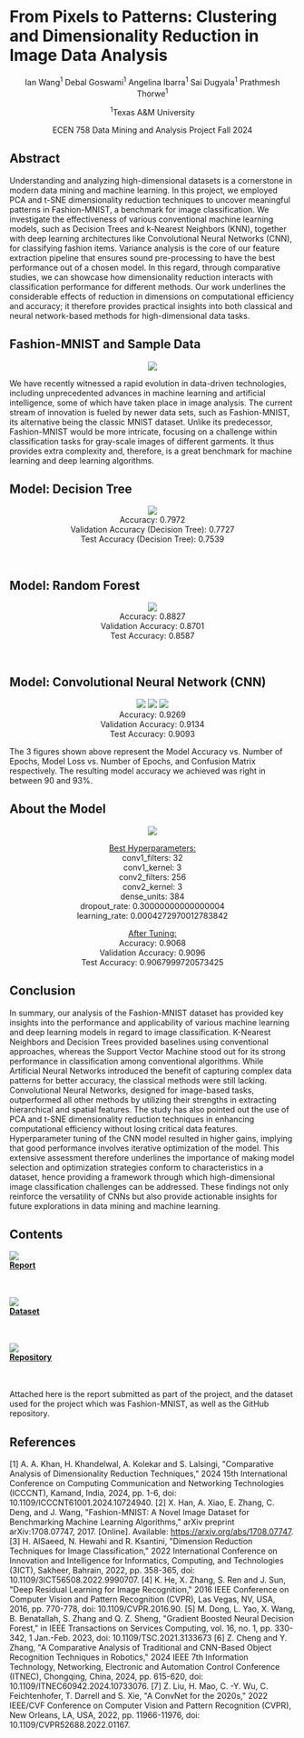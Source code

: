 # From Pixels to Patterns: Clustering and Dimensionality Reduction in Image Data Analysis
<p align="center">Ian Wang<sup>1</sup>      Debal Goswami<sup>1</sup>      Angelina Ibarra<sup>1</sup>      Sai Dugyala<sup>1</sup>      Prathmesh Thorwe<sup>1</sup></p>
<p align="center"><sup>1</sup>Texas A&M University</p>
<p align="center">ECEN 758 Data Mining and Analysis Project Fall 2024</p>

## Abstract
Understanding and analyzing high-dimensional datasets is a cornerstone in modern data mining and machine learning. In this project, we employed PCA and t-SNE dimensionality reduction techniques to uncover meaningful patterns in Fashion-MNIST, a benchmark for image classification. We investigate the effectiveness of various conventional machine learning models, such as Decision Trees and k-Nearest Neighbors (KNN), together with deep learning architectures like Convolutional Neural Networks (CNN), for classifying fashion items. Variance analysis is the core of our feature extraction pipeline that ensures sound pre-processing to have the best performance out of a chosen model. In this regard, through comparative studies, we can showcase how dimensionality reduction interacts with classification performance for different methods. Our work underlines the considerable effects of reduction in dimensions on computational efficiency and accuracy; it therefore provides practical insights into both classical and neural network-based methods for high-dimensional data tasks.<br/>

## Fashion-MNIST and Sample Data
<p align="center">
  <img src="fashiondata.png">
</p>
We have recently witnessed a rapid evolution in data-driven technologies, including unprecedented advances in machine learning and artificial intelligence, some of which have taken place in image analysis. The current stream of innovation is fueled by newer data sets, such as Fashion-MNIST, its alternative being the classic MNIST dataset. Unlike its predecessor, Fashion-MNIST would be more intricate, focusing on a challenge within classification tasks for gray-scale images of different garments. It thus provides extra complexity and, therefore, is a great benchmark for machine learning and deep learning algorithms.<br/>

## Model: Decision Tree
<p align="center">
  <img src="decisiontree.png"><br/>
  Accuracy: 0.7972<br/>
  Validation Accuracy (Decision Tree): 0.7727<br/>
  Test Accuracy (Decision Tree): 0.7539<br/>
</p><br/>

## Model: Random Forest
<p align="center">
  <img src="randomforest.png"><br/>
  Accuracy: 0.8827<br/>
  Validation Accuracy: 0.8701<br/>
  Test Accuracy: 0.8587<br/>
</p><br/>

## Model: Convolutional Neural Network (CNN)
<p align="center">
  <img src="accuracy.png">
  <img src="loss.png">
  <img src="cnnconfusionmatrix.png"><br/>
  Accuracy: 0.9269<br/>
  Validation Accuracy: 0.9134<br/>
  Test Accuracy: 0.9093<br/>
</p>

The 3 figures shown above represent the Model Accuracy vs. Number of Epochs, Model Loss vs. Number of Epochs, and Confusion Matrix respectively. The resulting model accuracy we achieved was right in between 90 and 93%. <br/>

## About the Model

<p align="center">
  <img src="sequential.png"><br/>
</p>
<p align="center"> 
  <u>Best Hyperparameters:</u><br/>
  conv1_filters: 32<br/>
  conv1_kernel: 3<br/>
  conv2_filters: 256<br/>
  conv2_kernel: 3<br/>
  dense_units: 384<br/>
  dropout_rate: 0.30000000000000004<br/>
  learning_rate: 0.0004272970012783842<br/>
</p>
<p align="center"> 
  <u>After Tuning:</u><br/>
  Accuracy: 0.9068<br/>
  Validation Accuracy: 0.9096<br/>
  Test Accuracy: 0.9067999720573425<br/>
</p>

## Conclusion
In summary, our analysis of the Fashion-MNIST dataset has provided key insights into the performance and applicability of various machine learning and deep learning models in regard to image classification. K-Nearest Neighbors and Decision Trees provided baselines using conventional approaches, whereas the Support Vector Machine stood out for its strong performance in classification among conventional algorithms. While Artificial Neural Networks introduced the benefit of capturing complex data patterns for better accuracy, the classical methods were still lacking. Convolutional Neural Networks, designed for image-based tasks, outperformed all other methods by utilizing their strengths in extracting hierarchical and spatial features. The study has also pointed out the use of PCA and t-SNE dimensionality reduction techniques in enhancing computational efficiency without losing critical data features. Hyperparameter tuning of the CNN model resulted in higher gains, implying that good performance involves iterative optimization of the model. This extensive assessment therefore underlines the importance of making model selection and optimization strategies conform to characteristics in a dataset, hence providing a framework through which high-dimensional image classification challenges can be addressed. These findings not only reinforce the versatility of CNNs but also provide actionable insights for future explorations in data mining and machine learning.<br/>

## Contents
[<img src="schoolicon.png">](https://drive.google.com/file/d/12Ek1qqHTWnN5npqUp1JddMcky6y0gyX4/view?usp=drive_link/)<br/>
<a href="https://drive.google.com/file/d/12Ek1qqHTWnN5npqUp1JddMcky6y0gyX4/view?usp=drive_link/"><strong><u>Report</u></strong></a><br/><br/><br/>

[<img src="kaggleicon.png">](https://www.kaggle.com/datasets/zalando-research/fashionmnist/)<br/>
<a href="https://www.kaggle.com/datasets/zalando-research/fashionmnist/"><strong><u>Dataset</u></strong></a><br/><br/><br/>

[<img src="github.png">](https://github.com/MonsieurPengu/ECEN758Group19/)<br/>
<a href="https://github.com/MonsieurPengu/ECEN758Group19/"><strong><u>Repository</u></strong></a><br/><br/><br/>

Attached here is the report submitted as part of the project, and the dataset used for the project which was Fashion-MNIST, as well as the GitHub repository.<br/>

## References
[1] A. A. Khan, H. Khandelwal, A. Kolekar and S. Lalsingi, "Comparative Analysis of Dimensionality Reduction Techniques," 2024 15th International Conference on Computing Communication and Networking Technologies (ICCCNT), Kamand, India, 2024, pp. 1-6, doi: 10.1109/ICCCNT61001.2024.10724940.
[2] X. Han, A. Xiao, E. Zhang, C. Deng, and J. Wang, "Fashion-MNIST: A Novel Image Dataset for Benchmarking Machine Learning Algorithms," arXiv preprint arXiv:1708.07747, 2017. [Online]. Available: https://arxiv.org/abs/1708.07747.
[3] H. AlSaeed, N. Hewahi and R. Ksantini, "Dimension Reduction Techniques for Image Classification," 2022 International Conference on Innovation and Intelligence for Informatics, Computing, and Technologies (3ICT), Sakheer, Bahrain, 2022, pp. 358-365, doi: 10.1109/3ICT56508.2022.9990707.
[4] K. He, X. Zhang, S. Ren and J. Sun, "Deep Residual Learning for Image Recognition," 2016 IEEE Conference on Computer Vision and Pattern Recognition (CVPR), Las Vegas, NV, USA, 2016, pp. 770-778, doi: 10.1109/CVPR.2016.90.
[5] M. Dong, L. Yao, X. Wang, B. Benatallah, S. Zhang and Q. Z. Sheng, "Gradient Boosted Neural Decision Forest," in IEEE Transactions on Services Computing, vol. 16, no. 1, pp. 330-342, 1 Jan.-Feb. 2023, doi: 10.1109/TSC.2021.3133673
[6] Z. Cheng and Y. Zhang, "A Comparative Analysis of Traditional and CNN-Based Object Recognition Techniques in Robotics," 2024 IEEE 7th Information Technology, Networking, Electronic and Automation Control Conference (ITNEC), Chongqing, China, 2024, pp. 615-620, doi: 10.1109/ITNEC60942.2024.10733076.
[7] Z. Liu, H. Mao, C. -Y. Wu, C. Feichtenhofer, T. Darrell and S. Xie, "A ConvNet for the 2020s," 2022 IEEE/CVF Conference on Computer Vision and Pattern Recognition (CVPR), New Orleans, LA, USA, 2022, pp. 11966-11976, doi: 10.1109/CVPR52688.2022.01167.

